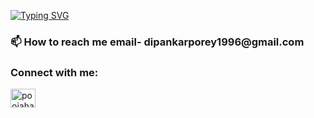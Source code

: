 [![Typing SVG](https://readme-typing-svg.demolab.com/?lines=Hello%20👋%2C%20This%20is%20Dipankar%20Porey)](https://git.io/typing-svg)

<h3 align="left">📫 How to reach me email- dipankarporey1996@gmail.com</h3>
<h3 align="left">Connect with me:</h3>
<p align="left">
<a href="https://www.linkedin.com/in/dipankar-porey-403320259" target="blank"><img align="center" src="https://raw.githubusercontent.com/rahuldkjain/github-profile-readme-generator/master/src/images/icons/Social/linked-in-alt.svg" alt="poojaharihar" height="30" width="40" /></a>
</p>
